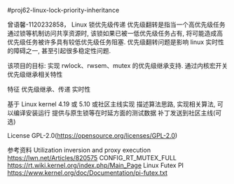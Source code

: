 #proj62-linux-lock-priority-inheritance

曾语馨-1120232858，
Linux 锁优先级传递
优先级翻转是指当一个高优先级任务通过锁等机制访问共享资源时, 该锁如果已被一低优先级任务占有, 将可能造成高优先级任务被许多具有较低优先级任务阻塞. 优先级翻转问题是影响 linux 实时性的障碍之一, 甚至引起很多稳定性问题.

该项目的目标:
实现 rwlock、rwsem、mutex 的优先级继承支持.
通过内核宏开关优先级继承相关特性

特征
优先级继承、传递
实时性


基于 Linux kernel 4.19 或 5.10 或社区主线实现
描述算法思路, 实现相关算法, 可以编译安装运行
提供与原生锁等在时延方面的测试数据
补丁发送到社区主线(可选)


License
GPL-2.0(https://opensource.org/licenses/GPL-2.0)

参考资料
Utilization inversion and proxy execution   https://lwn.net/Articles/820575
CONFIG_RT_MUTEX_FULL  https://rt.wiki.kernel.org/index.php/Main_Page
Linux Futex PI  https://www.kernel.org/doc/Documentation/pi-futex.txt
